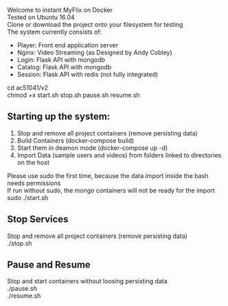 Welcome to instant MyFlix on Docker<br/>
Tested on Ubuntu 16.04<br/>
Clone or download the project onto your filesystem
for testing<br/>
The system currently consists of:<br/>
<ul>
	<li>Player: Front end application server</li>
	<li>Nginx: Video Streaming (as Designed by Andy Cobley)</li>
	<li>Login: Flask API with mongodb</li>
	<li>Catalog: Flask API with mongodb</li>
	<li>Session: Flask API with redis (not fully integrated)</li>
</ul>
cd ac51041/v2<br/>
chmod +x start.sh stop.sh pause.sh resume.sh 
<h2>Starting up the system:</h2>
<ol>
	<li>Stop and remove all project containers (remove persisting data)</li>
	<li>Build Containers (docker-compose build)</li>
	<li>Start them in deamon mode (docker-compose up -d)</li>
	<li>Import Data (sample users and videos) from folders linked to directories on the host</li>
</ol>
Please use sudo the first time, because the data import inside the bash needs permissions<br/>
If run without sudo, the mongo containers will not be ready for the import<br/> 
sudo ./start.sh
<h2>Stop Services</h2>
Stop and remove all project containers (remove persisting data)<br/>
./stop.sh
<h2>Pause and Resume</h2>
Stop and start containers without loosing persisting data<br/>
./pause.sh<br/>
./resume.sh
